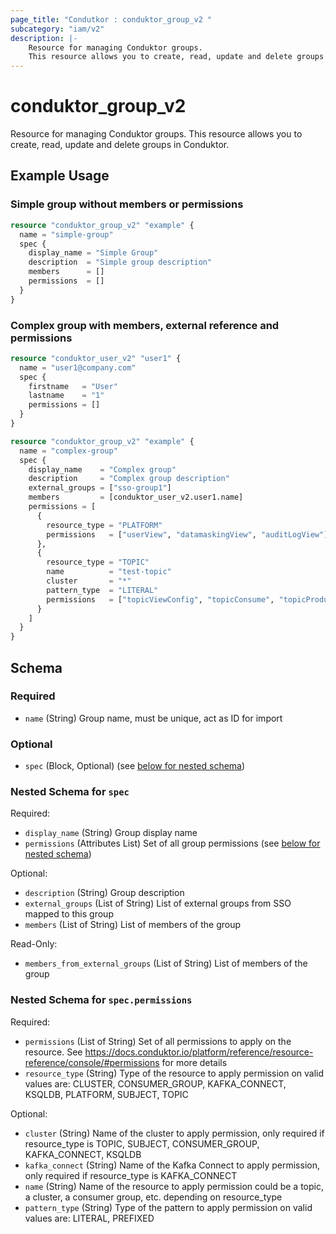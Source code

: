 ```yaml
---
page_title: "Condutkor : conduktor_group_v2 "
subcategory: "iam/v2"
description: |-
    Resource for managing Conduktor groups.
    This resource allows you to create, read, update and delete groups in Conduktor.
---
```


# conduktor_group_v2

Resource for managing Conduktor groups.
This resource allows you to create, read, update and delete groups in Conduktor.

## Example Usage

### Simple group without members or permissions
```terraform
resource "conduktor_group_v2" "example" {
  name = "simple-group"
  spec {
    display_name = "Simple Group"
    description  = "Simple group description"
    members      = []
    permissions  = []
  }
}
```

### Complex group with members, external reference and permissions
```terraform
resource "conduktor_user_v2" "user1" {
  name = "user1@company.com"
  spec {
    firstname   = "User"
    lastname    = "1"
    permissions = []
  }
}

resource "conduktor_group_v2" "example" {
  name = "complex-group"
  spec {
    display_name    = "Complex group"
    description     = "Complex group description"
    external_groups = ["sso-group1"]
    members         = [conduktor_user_v2.user1.name]
    permissions = [
      {
        resource_type = "PLATFORM"
        permissions   = ["userView", "datamaskingView", "auditLogView"]
      },
      {
        resource_type = "TOPIC"
        name          = "test-topic"
        cluster       = "*"
        pattern_type  = "LITERAL"
        permissions   = ["topicViewConfig", "topicConsume", "topicProduce"]
      }
    ]
  }
}
```


<!-- schema generated by tfplugindocs -->
## Schema

### Required

- `name` (String) Group name, must be unique, act as ID for import

### Optional

- `spec` (Block, Optional) (see [below for nested schema](#nestedblock--spec))

<a id="nestedblock--spec"></a>
### Nested Schema for `spec`

Required:

- `display_name` (String) Group display name
- `permissions` (Attributes List) Set of all group permissions (see [below for nested schema](#nestedatt--spec--permissions))

Optional:

- `description` (String) Group description
- `external_groups` (List of String) List of external groups from SSO mapped to this group
- `members` (List of String) List of members of the group

Read-Only:

- `members_from_external_groups` (List of String) List of members of the group

<a id="nestedatt--spec--permissions"></a>
### Nested Schema for `spec.permissions`

Required:

- `permissions` (List of String) Set of all permissions to apply on the resource. See https://docs.conduktor.io/platform/reference/resource-reference/console/#permissions for more details
- `resource_type` (String) Type of the resource to apply permission on valid values are: CLUSTER, CONSUMER_GROUP, KAFKA_CONNECT, KSQLDB, PLATFORM, SUBJECT, TOPIC

Optional:

- `cluster` (String) Name of the cluster to apply permission, only required if resource_type is TOPIC, SUBJECT, CONSUMER_GROUP, KAFKA_CONNECT, KSQLDB
- `kafka_connect` (String) Name of the Kafka Connect to apply permission, only required if resource_type is KAFKA_CONNECT
- `name` (String) Name of the resource to apply permission could be a topic, a cluster, a consumer group, etc. depending on resource_type
- `pattern_type` (String) Type of the pattern to apply permission on valid values are: LITERAL, PREFIXED




